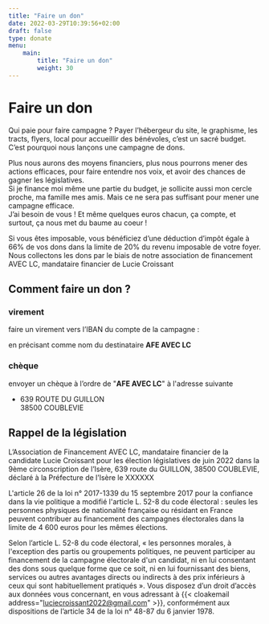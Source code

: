 ```yaml
---
title: "Faire un don"
date: 2022-03-29T10:39:56+02:00
draft: false
type: donate
menu:
    main:
        title: "Faire un don"
        weight: 30
---
```


# Faire un don

Qui paie pour faire campagne ? Payer l’hébergeur du site, le graphisme, les tracts, flyers, local pour
accueillir des bénévoles, c’est un sacré budget.  
C’est pourquoi nous lançons une campagne de dons.

Plus nous aurons des moyens financiers, plus nous pourrons mener des actions efficaces, pour faire
entendre nos voix, et avoir des chances de gagner les législatives.  
Si je finance moi même une partie du budget, je sollicite aussi mon cercle proche, ma famille mes amis.
Mais ce ne sera pas suffisant pour mener une campagne efficace.  
J’ai besoin de vous ! Et même quelques euros chacun, ça compte, et surtout, ça nous met du baume au
coeur !  

Si vous êtes imposable, vous bénéficiez d’une déduction d’impôt égale à 66% de vos dons dans la limite
de 20% du revenu imposable de votre foyer.  
Nous collectons les dons par le biais de notre association de financement AVEC LC, mandataire
financier de Lucie Croissant

## Comment faire un don ?
### virement
faire un virement vers l’IBAN du compte de la campagne :

en précisant comme nom du destinataire __AFE AVEC LC__
### chèque
envoyer un chèque à l’ordre de "__AFE AVEC LC__" à l'adresse suivante
- 639 ROUTE DU GUILLON  
  38500 COUBLEVIE

## Rappel de la législation

L’Association de Financement AVEC LC, mandataire financier de la candidate Lucie Croissant pour les élection législatives de juin 2022 dans la 9ème
circonscription de l’Isère, 639 route du GUILLON, 38500 COUBLEVIE, déclaré à la Préfecture de l’Isère le XXXXXX  

L'article 26 de la loi n° 2017-1339 du 15 septembre 2017 pour la confiance dans la vie politique a modifié l'article L. 52-8 du code électoral : seules les
personnes physiques de nationalité française ou résidant en France peuvent contribuer au financement des campagnes électorales dans la limite de 4
600 euros pour les mêmes élections.  

Selon l’article L. 52-8 du code électoral, « les personnes morales, à l'exception des partis ou groupements politiques, ne peuvent participer au
financement de la campagne électorale d'un candidat, ni en lui consentant des dons sous quelque forme que ce soit, ni en lui fournissant des biens,
services ou autres avantages directs ou indirects à des prix inférieurs à ceux qui sont habituellement pratiqués ».
Vous disposez d’un droit d’accès aux données vous concernant, en vous adressant à {{< cloakemail address="luciecroissant2022@gmail.com" >}}, conformément aux dispositions
de l’article 34 de la loi n° 48-87 du 6 janvier 1978.  